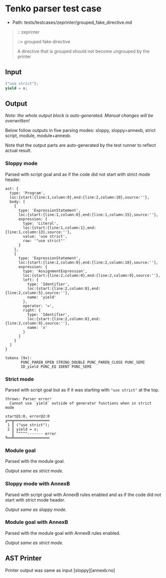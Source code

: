 # Tenko parser test case

- Path: tests/testcases/zeprinter/grouped_fake_directive.md

> :: zeprinter
>
> ::> grouped fake directive
>
> A directive that is grouped should not become ungrouped by the printer

## Input

`````js
("use strict");
yield = x;
`````

## Output

_Note: the whole output block is auto-generated. Manual changes will be overwritten!_

Below follow outputs in five parsing modes: sloppy, sloppy+annexb, strict script, module, module+annexb.

Note that the output parts are auto-generated by the test runner to reflect actual result.

### Sloppy mode

Parsed with script goal and as if the code did not start with strict mode header.

`````
ast: {
  type: 'Program',
  loc:{start:{line:1,column:0},end:{line:2,column:10},source:''},
  body: [
    {
      type: 'ExpressionStatement',
      loc:{start:{line:1,column:0},end:{line:1,column:15},source:''},
      expression: {
        type: 'Literal',
        loc:{start:{line:1,column:1},end:{line:1,column:13},source:''},
        value: 'use strict',
        raw: '"use strict"'
      }
    },
    {
      type: 'ExpressionStatement',
      loc:{start:{line:2,column:0},end:{line:2,column:10},source:''},
      expression: {
        type: 'AssignmentExpression',
        loc:{start:{line:2,column:0},end:{line:2,column:9},source:''},
        left: {
          type: 'Identifier',
          loc:{start:{line:2,column:0},end:{line:2,column:5},source:''},
          name: 'yield'
        },
        operator: '=',
        right: {
          type: 'Identifier',
          loc:{start:{line:2,column:8},end:{line:2,column:9},source:''},
          name: 'x'
        }
      }
    }
  ]
}

tokens (9x):
       PUNC_PAREN_OPEN STRING_DOUBLE PUNC_PAREN_CLOSE PUNC_SEMI
       ID_yield PUNC_EQ IDENT PUNC_SEMI
`````

### Strict mode

Parsed with script goal but as if it was starting with `"use strict"` at the top.

`````
throws: Parser error!
  Cannot use `yield` outside of generator functions when in strict mode

start@1:0, error@2:0
╔══╦════════════════
 1 ║ ("use strict");
 2 ║ yield = x;
   ║ ^^^^^------- error
╚══╩════════════════

`````

### Module goal

Parsed with the module goal.

_Output same as strict mode._

### Sloppy mode with AnnexB

Parsed with script goal with AnnexB rules enabled and as if the code did not start with strict mode header.

_Output same as sloppy mode._

### Module goal with AnnexB

Parsed with the module goal with AnnexB rules enabled.

_Output same as strict mode._

## AST Printer

Printer output was same as input [sloppy][annexb:no]
